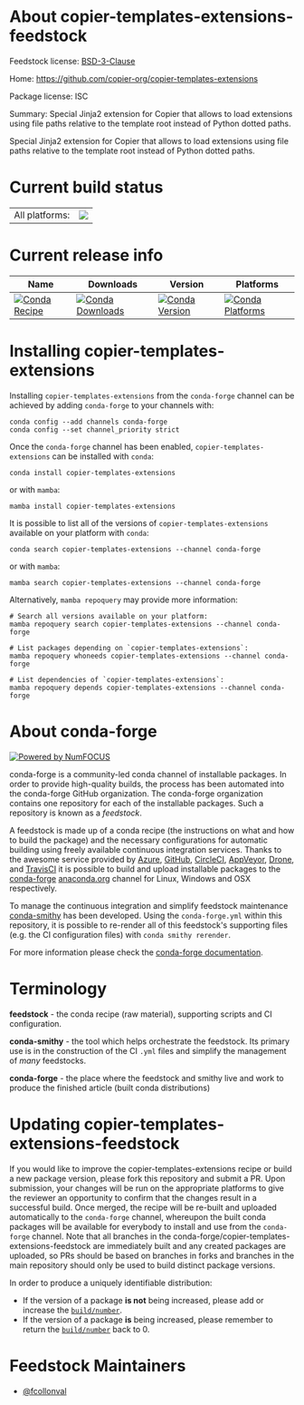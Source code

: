 About copier-templates-extensions-feedstock
===========================================

Feedstock license: [BSD-3-Clause](https://github.com/conda-forge/copier-templates-extensions-feedstock/blob/main/LICENSE.txt)

Home: https://github.com/copier-org/copier-templates-extensions

Package license: ISC

Summary: Special Jinja2 extension for Copier that allows to load extensions using file paths relative to the template root instead of Python dotted paths.

Special Jinja2 extension for Copier that allows to load extensions using
file paths relative to the template root instead of Python dotted paths.


Current build status
====================


<table><tr><td>All platforms:</td>
    <td>
      <a href="https://dev.azure.com/conda-forge/feedstock-builds/_build/latest?definitionId=18578&branchName=main">
        <img src="https://dev.azure.com/conda-forge/feedstock-builds/_apis/build/status/copier-templates-extensions-feedstock?branchName=main">
      </a>
    </td>
  </tr>
</table>

Current release info
====================

| Name | Downloads | Version | Platforms |
| --- | --- | --- | --- |
| [![Conda Recipe](https://img.shields.io/badge/recipe-copier--templates--extensions-green.svg)](https://anaconda.org/conda-forge/copier-templates-extensions) | [![Conda Downloads](https://img.shields.io/conda/dn/conda-forge/copier-templates-extensions.svg)](https://anaconda.org/conda-forge/copier-templates-extensions) | [![Conda Version](https://img.shields.io/conda/vn/conda-forge/copier-templates-extensions.svg)](https://anaconda.org/conda-forge/copier-templates-extensions) | [![Conda Platforms](https://img.shields.io/conda/pn/conda-forge/copier-templates-extensions.svg)](https://anaconda.org/conda-forge/copier-templates-extensions) |

Installing copier-templates-extensions
======================================

Installing `copier-templates-extensions` from the `conda-forge` channel can be achieved by adding `conda-forge` to your channels with:

```
conda config --add channels conda-forge
conda config --set channel_priority strict
```

Once the `conda-forge` channel has been enabled, `copier-templates-extensions` can be installed with `conda`:

```
conda install copier-templates-extensions
```

or with `mamba`:

```
mamba install copier-templates-extensions
```

It is possible to list all of the versions of `copier-templates-extensions` available on your platform with `conda`:

```
conda search copier-templates-extensions --channel conda-forge
```

or with `mamba`:

```
mamba search copier-templates-extensions --channel conda-forge
```

Alternatively, `mamba repoquery` may provide more information:

```
# Search all versions available on your platform:
mamba repoquery search copier-templates-extensions --channel conda-forge

# List packages depending on `copier-templates-extensions`:
mamba repoquery whoneeds copier-templates-extensions --channel conda-forge

# List dependencies of `copier-templates-extensions`:
mamba repoquery depends copier-templates-extensions --channel conda-forge
```


About conda-forge
=================

[![Powered by
NumFOCUS](https://img.shields.io/badge/powered%20by-NumFOCUS-orange.svg?style=flat&colorA=E1523D&colorB=007D8A)](https://numfocus.org)

conda-forge is a community-led conda channel of installable packages.
In order to provide high-quality builds, the process has been automated into the
conda-forge GitHub organization. The conda-forge organization contains one repository
for each of the installable packages. Such a repository is known as a *feedstock*.

A feedstock is made up of a conda recipe (the instructions on what and how to build
the package) and the necessary configurations for automatic building using freely
available continuous integration services. Thanks to the awesome service provided by
[Azure](https://azure.microsoft.com/en-us/services/devops/), [GitHub](https://github.com/),
[CircleCI](https://circleci.com/), [AppVeyor](https://www.appveyor.com/),
[Drone](https://cloud.drone.io/welcome), and [TravisCI](https://travis-ci.com/)
it is possible to build and upload installable packages to the
[conda-forge](https://anaconda.org/conda-forge) [anaconda.org](https://anaconda.org/)
channel for Linux, Windows and OSX respectively.

To manage the continuous integration and simplify feedstock maintenance
[conda-smithy](https://github.com/conda-forge/conda-smithy) has been developed.
Using the ``conda-forge.yml`` within this repository, it is possible to re-render all of
this feedstock's supporting files (e.g. the CI configuration files) with ``conda smithy rerender``.

For more information please check the [conda-forge documentation](https://conda-forge.org/docs/).

Terminology
===========

**feedstock** - the conda recipe (raw material), supporting scripts and CI configuration.

**conda-smithy** - the tool which helps orchestrate the feedstock.
                   Its primary use is in the construction of the CI ``.yml`` files
                   and simplify the management of *many* feedstocks.

**conda-forge** - the place where the feedstock and smithy live and work to
                  produce the finished article (built conda distributions)


Updating copier-templates-extensions-feedstock
==============================================

If you would like to improve the copier-templates-extensions recipe or build a new
package version, please fork this repository and submit a PR. Upon submission,
your changes will be run on the appropriate platforms to give the reviewer an
opportunity to confirm that the changes result in a successful build. Once
merged, the recipe will be re-built and uploaded automatically to the
`conda-forge` channel, whereupon the built conda packages will be available for
everybody to install and use from the `conda-forge` channel.
Note that all branches in the conda-forge/copier-templates-extensions-feedstock are
immediately built and any created packages are uploaded, so PRs should be based
on branches in forks and branches in the main repository should only be used to
build distinct package versions.

In order to produce a uniquely identifiable distribution:
 * If the version of a package **is not** being increased, please add or increase
   the [``build/number``](https://docs.conda.io/projects/conda-build/en/latest/resources/define-metadata.html#build-number-and-string).
 * If the version of a package **is** being increased, please remember to return
   the [``build/number``](https://docs.conda.io/projects/conda-build/en/latest/resources/define-metadata.html#build-number-and-string)
   back to 0.

Feedstock Maintainers
=====================

* [@fcollonval](https://github.com/fcollonval/)

